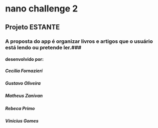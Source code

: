 # nano challenge 2

## Projeto ESTANTE 
### A proposta do app é organizar livros e artigos que o usuário está lendo ou pretende ler.###
#### desenvolvido por:
##### Cecilia Fornazieri
##### Gustavo Oliveira
##### Matheus Zanivan
##### Rebeca Primo
##### Vinicius Gomes
